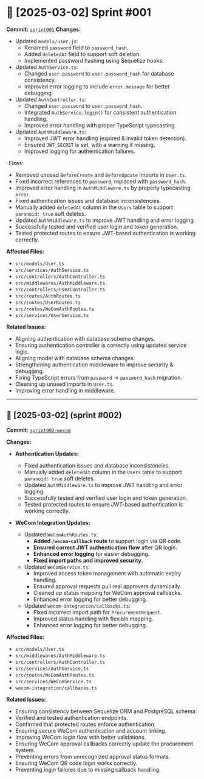 # 📅 [2025-03-02] Sprint #001

**Commit:** [`sprint001`](https://github.com/Vikkkkk/hospitalERP-backend/commit/sprint001)
**Changes:**

- Updated `models/user.js`:
  - Renamed `password` field to `password_hash`.
  - Added `deletedAt` field to support soft deletion.
  - Implemented password hashing using Sequelize hooks.
- Updated `AuthService.ts`:
  - Changed `user.password` to `user.password_hash` for database consistency.
  - Improved error logging to include `error.message` for better debugging.
- Updated `AuthController.ts`:
  - Changed `user.password` to `user.password_hash`.
  - Integrated `AuthService.login()` for consistent authentication handling.
  - Improved error handling with proper TypeScript typecasting.
- Updated `AuthMiddleware.ts`:
  - Improved JWT error handling (expired & invalid token detection).
  - Ensured `JWT_SECRET` is set, with a warning if missing.
  - Improved logging for authentication failures.

-Fixes:
- Removed unused `BeforeCreate` and `BeforeUpdate` imports in `User.ts`.
- Fixed incorrect references to `password`, replaced with `password_hash`.
- Improved error handling in `AuthMiddleware.ts` by properly typecasting `error`.
- Fixed authentication issues and database inconsistencies.
- Manually added `deletedAt` column in the `Users` table to support `paranoid: true` soft deletes.
- Updated `AuthMiddleware.ts` to improve JWT handling and error logging.
- Successfully tested and verified user login and token generation.
- Tested protected routes to ensure JWT-based authentication is working correctly.


**Affected Files:**

- `src/models/User.ts`
- `src/services/AuthService.ts`
- `src/controllers/AuthController.ts`
- `src/middlewares/AuthMiddleware.ts`
- `src/controllers/UserController.ts`
- `src/routes/AuthRoutes.ts`
- `src/routes/UserRoutes.ts`
- `src/routes/WeComAuthRoutes.ts`
- `src/services/UserService.ts`

**Related Issues:**
- Aligning authentication with database schema changes.
- Ensuring authentication controller is correctly using updated service logic.
- Aligning model with database schema changes.
- Strengthening authentication middleware to improve security & debugging.
- Fixing TypeScript errors from `password` → `password_hash` migration.
- Cleaning up unused imports in `User.ts`.
- Improving error handling in middleware.

---------------------------------------------------------------------------------------------------------------------------------

## 📅 [2025-03-02] (sprint #002)
**Commit:** [`sprint002-wecom`](https://github.com/Vikkkkk/hospitalERP-backend/commit/sprint002-wecom)

**Changes:**
- **Authentication Updates:**
  - Fixed authentication issues and database inconsistencies.
  - Manually added `deletedAt` column in the `Users` table to support `paranoid: true` soft deletes.
  - Updated `AuthMiddleware.ts` to improve JWT handling and error logging.
  - Successfully tested and verified user login and token generation.
  - Tested protected routes to ensure JWT-based authentication is working correctly.

- **WeCom Integration Updates:**
  - Updated `WeComAuthRoutes.ts`:
    - **Added `/wecom-callback` route** to support login via QR code.
    - **Ensured correct JWT authentication flow** after QR login.
    - **Enhanced error logging** for easier debugging.
    - **Fixed import paths and improved security.**
  - Updated `WeComService.ts`:
    - Improved access token management with automatic expiry handling.
    - Ensured approval requests pull real approvers dynamically.
    - Cleaned up status mapping for WeCom approval callbacks.
    - Enhanced error logging for better debugging.
  - Updated `wecom-integration/callbacks.ts`:
    - Fixed incorrect import path for `ProcurementRequest`.
    - Improved status handling with flexible mapping.
    - Enhanced error logging for better debugging.

**Affected Files:**
- `src/models/User.ts`
- `src/middlewares/AuthMiddleware.ts`
- `src/controllers/AuthController.ts`
- `src/services/AuthService.ts`
- `src/routes/WeComAuthRoutes.ts`
- `src/services/WeComService.ts`
- `wecom-integration/callbacks.ts`

**Related Issues:**
- Ensuring consistency between Sequelize ORM and PostgreSQL schema.
- Verified and tested authentication endpoints.
- Confirmed that protected routes enforce authentication.
- Ensuring secure WeCom authentication and account linking.
- Improving WeCom login flow with better validations.
- Ensuring WeCom approval callbacks correctly update the procurement system.
- Preventing errors from unrecognized approval status formats.
- Ensuring WeCom QR code login works correctly.
- Preventing login failures due to missing callback handling.